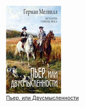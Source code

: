 ![](Пьер,%20или%20Двусмысленности.jpg)  
[Пьер, или Двусмысленности](Пьер,%20или%20Двусмысленности.md)
